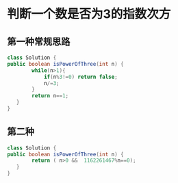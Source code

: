 # 判断一个数是否为3的指数次方

## 第一种常规思路

```java
class Solution {
public boolean isPowerOfThree(int n) {
        while(n>1){
            if(n%3!=0) return false;
            n/=3;
        }
        return n==1;
   }
}
```

## 第二种

```java
class Solution {
public boolean isPowerOfThree(int n) {
        return ( n>0 &&  1162261467%n==0);
   }
}
```
